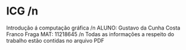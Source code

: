 # ICG /n
Introdução á computação gráfica /n
ALUNO: Gustavo da Cunha Costa Franco Fraga     MAT: 11218645 /n
Todas as informações a respeito do trabalho estão contidas no arquivo PDF
